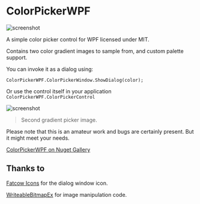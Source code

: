 # ColorPickerWPF

![screenshot](https://raw.githubusercontent.com/drogoganor/ColorPickerWPF/master/images/Picker1.png)

A simple color picker control for WPF licensed under MIT. 

Contains two color gradient images to sample from, and custom palette support.

You can invoke it as a dialog using:

`ColorPickerWPF.ColorPickerWindow.ShowDialog(color);`

Or use the control itself in your application `ColorPickerWPF.ColorPickerControl`

![screenshot](https://raw.githubusercontent.com/drogoganor/ColorPickerWPF/master/images/Picker2.png)
> Second gradient picker image.

Please note that this is an amateur work and bugs are certainly present. But it might meet your needs.

[ColorPickerWPF on Nuget Gallery](https://www.nuget.org/packages/ColorPickerWPF)

## Thanks to

[Fatcow Icons](http://www.fatcow.com/free-icons) for the dialog window icon.

[WriteableBitmapEx](https://writeablebitmapex.codeplex.com/) for image manipulation code.

